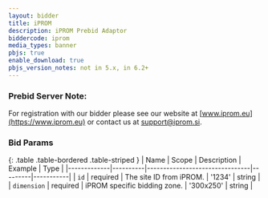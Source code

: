```yaml
---
layout: bidder
title: iPROM
description: iPROM Prebid Adaptor
biddercode: iprom
media_types: banner
pbjs: true
enable_download: true
pbjs_version_notes: not in 5.x, in 6.2+
---
```


### Prebid Server Note:
For registration with our bidder please see our website at [www.iprom.eu](https://www.iprom.eu) or contact us at support@iprom.si.

### Bid Params

{: .table .table-bordered .table-striped }
| Name        | Scope    | Description                    | Example | Type      |
|-------------|----------|--------------------------------|---------|-----------|
| `id`        | required | The site ID from iPROM.        | '1234'    | string    |
| `dimension` | required | iPROM specific bidding zone.   | '300x250' | string    |
